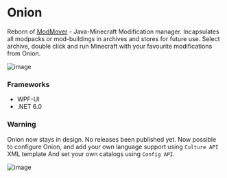 # Onion
Reborn of [ModMover](https://github.com/AlexeyTolstopyatov/modmover-winforms) - Java-Minecraft Modification manager.
Incapsulates all modpacks or mod-buildings in archives and stores for future use.
Select archive, double click and run Minecraft with your favourite modifications from Onion. 

![image](https://github.com/user-attachments/assets/ac398cb9-1de9-4135-a544-69445627fb56)

### Frameworks
 - WPF-UI
 - .NET 6.0

### Warning
Onion now stays in design. No releases been published yet.
Now possible to configure Onion, and add your own language support using ```Culture API``` XML template 
And set your own catalogs using ```Config API```.

![image](https://github.com/user-attachments/assets/d7910861-0442-40e3-a048-83a434b2dd92)

